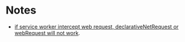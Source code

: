 # Notes
- [if service worker intercept web request, declarativeNetRequest or webRequest will not work](https://groups.google.com/a/chromium.org/g/chromium-extensions/c/K2DtYbwtCAA).